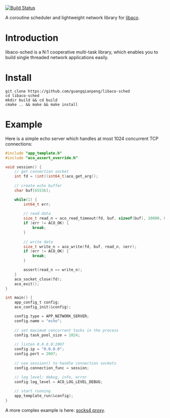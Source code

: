 [![Build Status](https://travis-ci.com/guangqianpeng/libaco-sched.svg?token=5Qb7a23qwthf2XSMwmia&branch=master)](https://travis-ci.com/guangqianpeng/libaco-sched)

A coroutine scheduler and lightweight network library for [libaco](https://github.com/hnes/libaco).

# Introduction

libaco-sched is a N:1 cooperative multi-task library, which enables you to build single threaded network applications easily.

# Install

```shell
git clone https://github.com/guangqianpeng/libaco-sched
cd libaco-sched
mkdir build && cd build
cmake .. && make && make install
```

# Example

Here is a simple echo server which handles at most 1024 concurrent TCP connections:

```c
#include "app_template.h"
#include "aco_assert_override.h"

void session() {
    // get connection socket
    int fd = (int)(int64_t)aco_get_arg();
    
    // create echo buffer
    char buf[65536];

    while(1) {
        int64_t err;
		
        // read data
        size_t read_n = aco_read_timeout(fd, buf, sizeof(buf), 10000, &err);
        if (err != ACO_OK) {
            break;
        }
		
		// write data
        size_t write_n = aco_write(fd, buf, read_n, &err);
        if (err != ACO_OK) {
            break;
        }

        assert(read_n == write_n);
    }
    aco_socket_close(fd);
    aco_exit();
}

int main() {
    app_config_t config;
    aco_config_init(&config);

    config.type = APP_NETWORK_SERVER;
    config.name = "echo";
    
    // set maximum concurrent tasks in the process
    config.task_pool_size = 1024;
    
    // listen 0.0.0.0:2007
    config.ip = "0.0.0.0";
    config.port = 2007;
    
    // use session() to handle connection sockets
    config.connection_func = session;
    
    // log level: debug, info, error
    config.log_level = ACO_LOG_LEVEL_DEBUG;

    // start running
    app_template_run(&config);
}
```

A more complex example is here: [socks4 proxy](<https://github.com/guangqianpeng/libaco-sched/blob/master/examples/socks4.c>).
